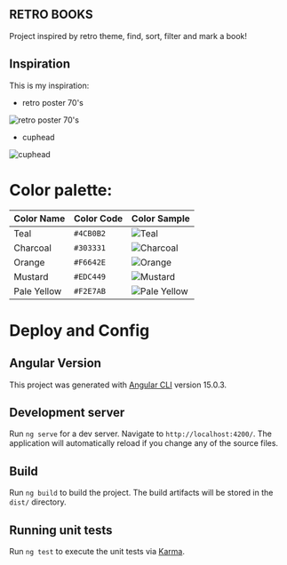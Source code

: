 ## RETRO BOOKS

Project inspired by retro theme, find, sort, filter and mark a book!

## Inspiration

This is my inspiration:

- retro poster 70's

![retro poster 70's](https://media.gettyimages.com/id/1369842270/vector/retro-music-and-vintage-vinyl-record-poster-in-retro-desigh-style-disco-party-70s.jpg?s=2048x2048&w=gi&k=20&c=MppDy8aiWfMEbtYsSMaHWGtjaUqrOw0Mi-zZ-iJI-rA=)

- cuphead

![cuphead](https://news.xbox.com/en-us/wp-content/uploads/sites/2/2022/06/Cuphead-Trio-A_JPG-8e6c200d323b5a7cf7d3.jpg)

# Color palette:


| Color Name | Color Code | Color Sample |
|------------|------------|--------------|
| Teal       | `#4CB0B2`  | ![Teal](https://via.placeholder.com/15/4CB0B2/000000?text=+) |
| Charcoal   | `#303331`  | ![Charcoal](https://via.placeholder.com/15/303331/000000?text=+) |
| Orange     | `#F6642E`  | ![Orange](https://via.placeholder.com/15/F6642E/000000?text=+) |
| Mustard    | `#EDC449`  | ![Mustard](https://via.placeholder.com/15/EDC449/000000?text=+) |
| Pale Yellow| `#F2E7AB`  | ![Pale Yellow](https://via.placeholder.com/15/F2E7AB/000000?text=+) |

# Deploy and Config

## Angular Version

This project was generated with [Angular CLI](https://github.com/angular/angular-cli) version 15.0.3.

## Development server

Run `ng serve` for a dev server. Navigate to `http://localhost:4200/`. The application will automatically reload if you change any of the source files.

## Build

Run `ng build` to build the project. The build artifacts will be stored in the `dist/` directory.

## Running unit tests

Run `ng test` to execute the unit tests via [Karma](https://karma-runner.github.io).
